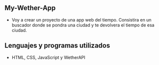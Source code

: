 ## My-Wether-App
- Voy a crear un proyecto de una app web del tiempo. Consistira en un buscador donde se pondra una ciudad y te devolvera el tiempo de esa ciudad.
## Lenguajes y programas utilizados
- HTML, CSS, JavaScript y WetherAPI

